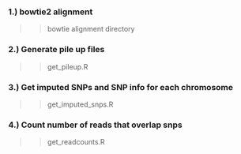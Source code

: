 
### 1.) bowtie2 alignment
>> bowtie alignment directory

### 2.) Generate pile up files
>> get_pileup.R

### 3.) Get imputed SNPs and SNP info for each chromosome
>> get_imputed_snps.R 

### 4.) Count number of reads that overlap snps 
>> get_readcounts.R
